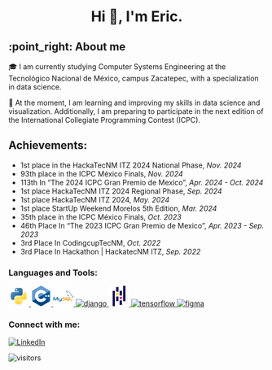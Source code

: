 <h1 align="center">Hi 👋, I'm Eric.</h1>
<h2>:point_right: About me</h2>
<p align="left">
🎓 I am currently studying Computer Systems Engineering at the Tecnológico Nacional de México, campus Zacatepec, with a specialization in data science.</p>
<p align="left">
🌱 At the moment, I am learning and improving my skills in data science and visualization. Additionally, I am preparing to participate in the next edition of the International Collegiate Programming Contest (ICPC).
</p>

<h2 align="left">Achievements:</h2>
<ul>
<li>1st place in the HackaTecNM ITZ 2024 National Phase, <i> Nov. 2024</i></li>
<li>93th place in the ICPC México Finals, <i> Nov. 2024</i></li>
<li>113th In “The 2024 ICPC Gran Premio de Mexico”, <i>Apr. 2024 - Oct. 2024</i></li>
<li>1st place HackaTecNM ITZ 2024 Regional Phase, <i>Sep. 2024</i></li>
<li>1st place HackaTecNM ITZ 2024, <i>May. 2024</i></li>
<li>1st place StartUp Weekend Morelos 5th Edition, <i>Mar. 2024</i></li>
<li>35th place in the ICPC México Finals, <i> Oct. 2023</i></li>
<li>46th Place In “The 2023 ICPC Gran Premio de Mexico”, <i>Apr. 2023 - Sep. 2023</i></li>
<li>3rd Place In CodingcupTecNM, <i>Oct. 2022</i></li>
<li>3rd Place In Hackathon | HackatecNM ITZ, <i>Sep. 2022</i></li>
</ul>
<p align="left"></p>

<h3 align="left">Languages and Tools:</h3>
<p align="left">
  <a href="https://www.python.org" target="_blank" rel="noreferrer"> <img src="https://raw.githubusercontent.com/devicons/devicon/master/icons/python/python-original.svg" alt="python" width="40" height="40"/> </a>
  <a href="https://www.w3schools.com/cpp/" target="_blank" rel="noreferrer"> <img src="https://raw.githubusercontent.com/devicons/devicon/master/icons/cplusplus/cplusplus-original.svg" alt="cplusplus" width="40" height="40"/> </a>
  <a href="https://www.mysql.com/" target="_blank" rel="noreferrer"> <img src="https://raw.githubusercontent.com/devicons/devicon/master/icons/mysql/mysql-original-wordmark.svg" alt="mysql" width="40" height="40"/> </a>
  <a href="https://www.djangoproject.com/" target="_blank" rel="noreferrer"> <img src="https://cdn.worldvectorlogo.com/logos/django.svg" alt="django" width="40" height="40"/> </a>
  <a href="https://pandas.pydata.org/" target="_blank" rel="noreferrer"> <img src="https://raw.githubusercontent.com/devicons/devicon/2ae2a900d2f041da66e950e4d48052658d850630/icons/pandas/pandas-original.svg" alt="pandas" width="40" height="40"/> </a>
  <a href="https://www.tensorflow.org" target="_blank" rel="noreferrer"> <img src="https://www.vectorlogo.zone/logos/tensorflow/tensorflow-icon.svg" alt="tensorflow" width="40" height="40"/> </a> 
  <a href="https://www.figma.com/" target="_blank" rel="noreferrer"> <img src="https://www.vectorlogo.zone/logos/figma/figma-icon.svg" alt="figma" width="40" height="40"/> </a>
  </p>

<h3 align="left">Connect with me:</h3>

<!--[![github](https://img.shields.io/static/v1?label=&message=github&color=171515&logo=github&logoColor=white&style=for-the-badge)](https://github.com/eric-castillo05)--->
[![LinkedIn](https://img.shields.io/badge/LinkedIn-0077B5?style=for-the-badge&logo=linkedin&logoColor=white)](https://www.linkedin.com/in/eric-benitez-castillo/)


![visitors](https://visitor-badge.laobi.icu/badge?page_id=eric-castillo05.eric-castillo05)
